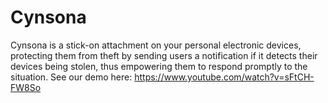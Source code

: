 # Cynsona
Cynsona is a stick-on attachment on your personal electronic devices, protecting them from theft by sending users a notification if it detects their devices being stolen, thus empowering them to respond promptly to the situation.
See our demo here: https://www.youtube.com/watch?v=sFtCH-FW8So
